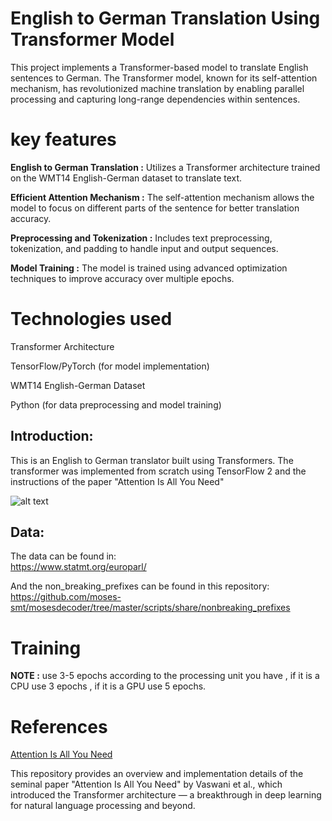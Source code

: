 
# English to German Translation Using Transformer Model

This project implements a Transformer-based model to translate English sentences to German. The Transformer model, known for its self-attention mechanism, has revolutionized machine translation by enabling parallel processing and capturing long-range dependencies within sentences.

# key features

**English to German Translation :**  Utilizes a Transformer architecture trained on the WMT14 English-German dataset to translate text.

**Efficient Attention Mechanism :** The self-attention mechanism allows the model to focus on different parts of the sentence for better translation accuracy.

**Preprocessing and Tokenization :** Includes text preprocessing, tokenization, and padding to handle input and output sequences.

**Model Training :** The model is trained using advanced optimization techniques to improve accuracy over multiple epochs.

# Technologies used

Transformer Architecture

TensorFlow/PyTorch (for model implementation)

WMT14 English-German Dataset

Python (for data preprocessing and model training)

## Introduction:
This is an English to German translator built using Transformers. The transformer was implemented from scratch using TensorFlow 2 and the instructions of the paper "Attention Is All You Need"


![alt text](https://pbs.twimg.com/media/DCKhefrUMAE9stK.jpg)


## Data:
The data can be found in:  
https://www.statmt.org/europarl/ 

And the non_breaking_prefixes can be found in this repository:  
https://github.com/moses-smt/mosesdecoder/tree/master/scripts/share/nonbreaking_prefixes

# Training 

**NOTE :** use 3-5 epochs according to the processing unit you have , if it is a CPU use 3 epochs , if it is a GPU use 5 epochs.

# References 

[Attention Is All You Need]("https://arxiv.org/pdf/1706.03762")

This repository provides an overview and implementation details of the seminal paper "Attention Is All You Need" by Vaswani et al., which introduced the Transformer architecture — a breakthrough in deep learning for natural language processing and beyond.
